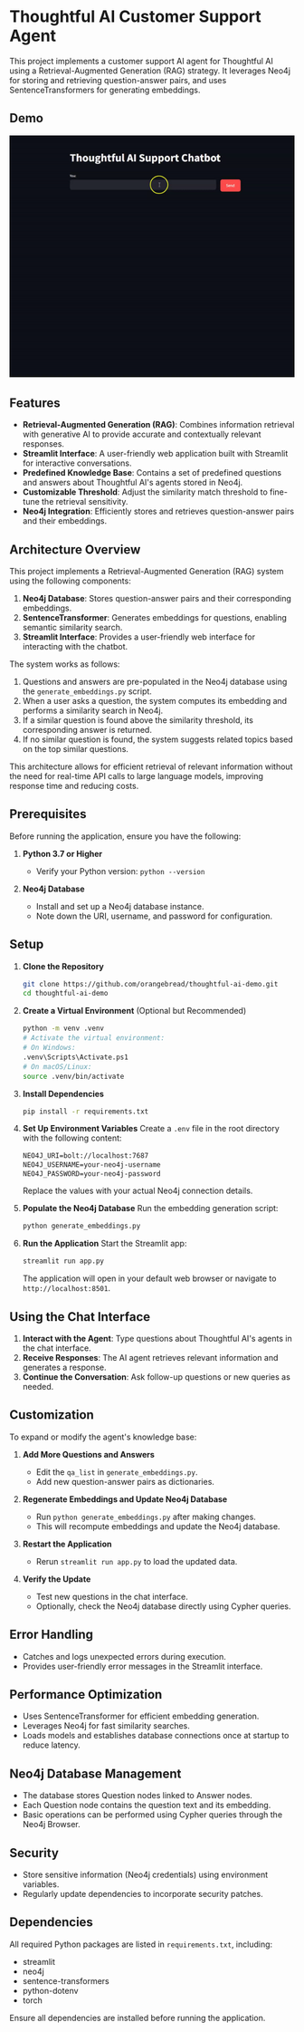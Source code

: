 # Thoughtful AI Customer Support Agent

This project implements a customer support AI agent for Thoughtful AI using a Retrieval-Augmented Generation (RAG) strategy. It leverages Neo4j for storing and retrieving question-answer pairs, and uses SentenceTransformers for generating embeddings.

## Demo

![Demo](demo.gif)

## Features

- **Retrieval-Augmented Generation (RAG)**: Combines information retrieval with generative AI to provide accurate and contextually relevant responses.
- **Streamlit Interface**: A user-friendly web application built with Streamlit for interactive conversations.
- **Predefined Knowledge Base**: Contains a set of predefined questions and answers about Thoughtful AI's agents stored in Neo4j.
- **Customizable Threshold**: Adjust the similarity match threshold to fine-tune the retrieval sensitivity.
- **Neo4j Integration**: Efficiently stores and retrieves question-answer pairs and their embeddings.

## Architecture Overview

This project implements a Retrieval-Augmented Generation (RAG) system using the following components:

1. **Neo4j Database**: Stores question-answer pairs and their corresponding embeddings.
2. **SentenceTransformer**: Generates embeddings for questions, enabling semantic similarity search.
3. **Streamlit Interface**: Provides a user-friendly web interface for interacting with the chatbot.

The system works as follows:

1. Questions and answers are pre-populated in the Neo4j database using the `generate_embeddings.py` script.
2. When a user asks a question, the system computes its embedding and performs a similarity search in Neo4j.
3. If a similar question is found above the similarity threshold, its corresponding answer is returned.
4. If no similar question is found, the system suggests related topics based on the top similar questions.

This architecture allows for efficient retrieval of relevant information without the need for real-time API calls to large language models, improving response time and reducing costs.

## Prerequisites

Before running the application, ensure you have the following:

1. **Python 3.7 or Higher**
   - Verify your Python version: `python --version`

2. **Neo4j Database**
   - Install and set up a Neo4j database instance.
   - Note down the URI, username, and password for configuration.

## Setup

1. **Clone the Repository**
   ```bash
   git clone https://github.com/orangebread/thoughtful-ai-demo.git
   cd thoughtful-ai-demo
   ```

2. **Create a Virtual Environment** (Optional but Recommended)
   ```bash
   python -m venv .venv
   # Activate the virtual environment:
   # On Windows:
   .venv\Scripts\Activate.ps1
   # On macOS/Linux:
   source .venv/bin/activate
   ```

3. **Install Dependencies**
   ```bash
   pip install -r requirements.txt
   ```

4. **Set Up Environment Variables**
   Create a `.env` file in the root directory with the following content:
   ```dotenv
   NEO4J_URI=bolt://localhost:7687
   NEO4J_USERNAME=your-neo4j-username
   NEO4J_PASSWORD=your-neo4j-password
   ```
   Replace the values with your actual Neo4j connection details.

5. **Populate the Neo4j Database**
   Run the embedding generation script:
   ```bash
   python generate_embeddings.py
   ```

6. **Run the Application**
   Start the Streamlit app:
   ```bash
   streamlit run app.py
   ```
   The application will open in your default web browser or navigate to `http://localhost:8501`.

## Using the Chat Interface

1. **Interact with the Agent**: Type questions about Thoughtful AI's agents in the chat interface.
2. **Receive Responses**: The AI agent retrieves relevant information and generates a response.
3. **Continue the Conversation**: Ask follow-up questions or new queries as needed.

## Customization

To expand or modify the agent's knowledge base:

1. **Add More Questions and Answers**
   - Edit the `qa_list` in `generate_embeddings.py`.
   - Add new question-answer pairs as dictionaries.

2. **Regenerate Embeddings and Update Neo4j Database**
   - Run `python generate_embeddings.py` after making changes.
   - This will recompute embeddings and update the Neo4j database.

3. **Restart the Application**
   - Rerun `streamlit run app.py` to load the updated data.

4. **Verify the Update**
   - Test new questions in the chat interface.
   - Optionally, check the Neo4j database directly using Cypher queries.

## Error Handling

- Catches and logs unexpected errors during execution.
- Provides user-friendly error messages in the Streamlit interface.

## Performance Optimization

- Uses SentenceTransformer for efficient embedding generation.
- Leverages Neo4j for fast similarity searches.
- Loads models and establishes database connections once at startup to reduce latency.

## Neo4j Database Management

- The database stores Question nodes linked to Answer nodes.
- Each Question node contains the question text and its embedding.
- Basic operations can be performed using Cypher queries through the Neo4j Browser.

## Security

- Store sensitive information (Neo4j credentials) using environment variables.
- Regularly update dependencies to incorporate security patches.

## Dependencies

All required Python packages are listed in `requirements.txt`, including:
- streamlit
- neo4j
- sentence-transformers
- python-dotenv
- torch

Ensure all dependencies are installed before running the application.